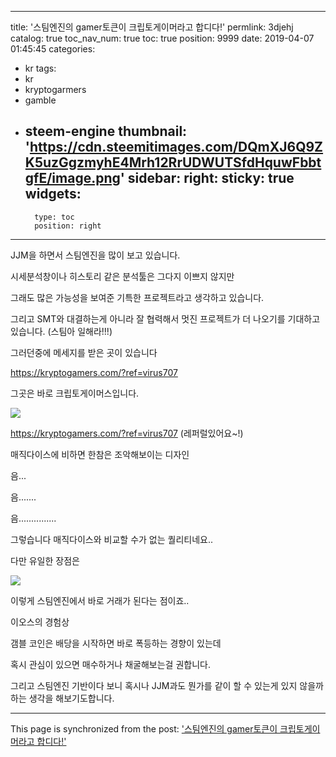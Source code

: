 
---
title: '스팀엔진의 gamer토큰이 크립토게이머라고 합디다!'
permlink: 3djehj
catalog: true
toc_nav_num: true
toc: true
position: 9999
date: 2019-04-07 01:45:45
categories:
- kr
tags:
- kr
- kryptogarmers
- gamble
- steem-engine
thumbnail: 'https://cdn.steemitimages.com/DQmXJ6Q9ZK5uzGgzmyhE4Mrh12RrUDWUTSfdHquwFbbtgfE/image.png'
sidebar:
    right:
        sticky: true
widgets:
    -
        type: toc
        position: right
---


JJM을 하면서 스팀엔진을 많이 보고 있습니다.

시세분석창이나 히스토리 같은 분석툴은 그다지 이쁘지 않지만

그래도 많은 가능성을 보여준 기특한 프로젝트라고 생각하고 있습니다.

그리고 SMT와 대결하는게 아니라 잘 협력해서 멋진 프로젝트가 더 나오기를 기대하고 있습니다.
(스팀아 일해라!!!)

그러던중에 메세지를 받은 곳이 있습니다

https://kryptogamers.com/?ref=virus707

그곳은 바로 크립토게이머스입니다.

![](https://cdn.steemitimages.com/DQmXJ6Q9ZK5uzGgzmyhE4Mrh12RrUDWUTSfdHquwFbbtgfE/image.png)


https://kryptogamers.com/?ref=virus707  (레퍼럴있어요~!)

매직다이스에 비하면 한참은 조악해보이는 디자인

음...

음.......

음...............

그렇습니다 매직다이스와 비교할 수가 없는 퀄리티네요..

다만 유일한 장점은

![](https://cdn.steemitimages.com/DQmNq6MrMFmuXFw5SSkw6NUY3yYFjXpfegZcrjNruwTj34v/image.png)

이렇게 스팀엔진에서 바로 거래가 된다는 점이죠..

이오스의 경험상

갬블 코인은 배당을 시작하면 바로 폭등하는 경향이 있는데

혹시 관심이 있으면 매수하거나 채굴해보는걸 권합니다.

그리고 스팀엔진 기반이다 보니 혹시나 JJM과도 뭔가를 같이 할  수 있는게 있지 않을까 하는 생각을 해보기도합니다.

- - -

This page is synchronized from the post: ['스팀엔진의 gamer토큰이 크립토게이머라고 합디다!'](https://steemit.com/@virus707/3djehj)
